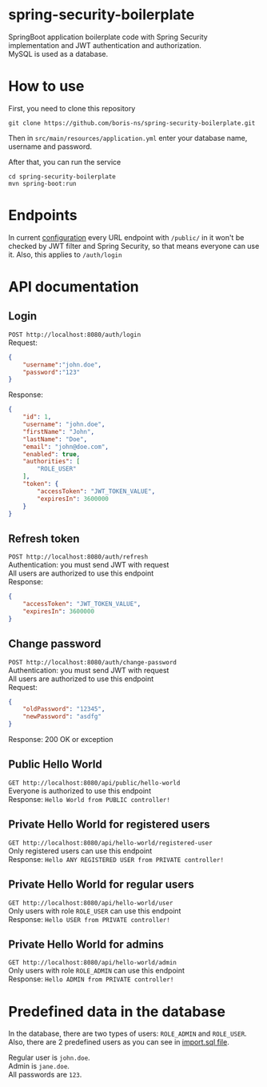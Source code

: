 # spring-security-boilerplate
SpringBoot application boilerplate code with Spring Security implementation and JWT authentication and authorization.  
MySQL is used as a database.

# How to use

First, you need to clone this repository  

```git clone https://github.com/boris-ns/spring-security-boilerplate.git```  

Then in ```src/main/resources/application.yml``` enter your database name, username and password.  

After that, you can run the service

```
cd spring-security-boilerplate
mvn spring-boot:run
```

# Endpoints
In current [configuration](https://github.com/boris-ns/spring-security-boilerplate/blob/master/src/main/java/com/borisns/securitydemo/config/WebSecurityConfig.java)
every URL endpoint with ```/public/``` in it won't be checked by JWT filter and Spring Security, so that means everyone can use it.
Also, this applies to ```/auth/login```

# API documentation

## Login
```POST http://localhost:8080/auth/login```  
Request:  
```json
{
	"username":"john.doe",
	"password":"123"
}
```
Response:  
```json
{
    "id": 1,
    "username": "john.doe",
    "firstName": "John",
    "lastName": "Doe",
    "email": "john@doe.com",
    "enabled": true,
    "authorities": [
        "ROLE_USER"
    ],
    "token": {
        "accessToken": "JWT_TOKEN_VALUE",
        "expiresIn": 3600000
    }
}
```

## Refresh token
```POST http://localhost:8080/auth/refresh```  
Authentication: you must send JWT with request  
All users are authorized to use this endpoint  
Response:  
```json
{
    "accessToken": "JWT_TOKEN_VALUE",
    "expiresIn": 3600000
}
```

## Change password
```POST http://localhost:8080/auth/change-password```  
Authentication: you must send JWT with request  
All users are authorized to use this endpoint  
Request:  
```json
{
    "oldPassword": "12345",
    "newPassword": "asdfg"
}
```
Response: 200 OK or exception

## Public Hello World
```GET http://localhost:8080/api/public/hello-world```  
Everyone is authorized to use this endpoint  
Response: ```Hello World from PUBLIC controller!```

## Private Hello World for registered users
```GET http://localhost:8080/api/hello-world/registered-user```  
Only registered users can use this endpoint  
Response: ```Hello ANY REGISTERED USER from PRIVATE controller!```  

## Private Hello World for regular users
```GET http://localhost:8080/api/hello-world/user```  
Only users with role ```ROLE_USER``` can use this endpoint  
Response: ```Hello USER from PRIVATE controller!```

## Private Hello World for admins
```GET http://localhost:8080/api/hello-world/admin```  
Only users with role ```ROLE_ADMIN``` can use this endpoint  
Response: ```Hello ADMIN from PRIVATE controller!```

# Predefined data in the database
In the database, there are two types of users: ```ROLE_ADMIN``` and ```ROLE_USER```.  
Also, there are 2 predefined users as you can see in [import.sql file](https://github.com/boris-ns/spring-security-boilerplate/blob/master/src/main/resources/import.sql).  

Regular user is ```john.doe```.  
Admin is ```jane.doe```.  
All passwords are ``123``.
